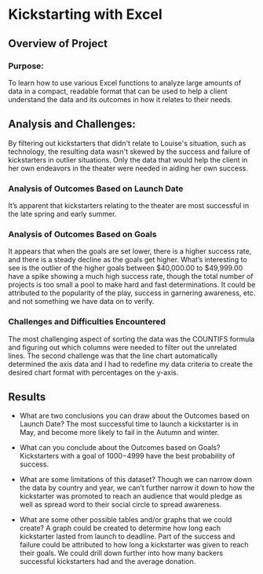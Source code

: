 # Kickstarting with Excel

## Overview of Project

### Purpose: 
To learn how to use various Excel functions to analyze large amounts of data in a compact, readable format that can be used to help a client understand the data and its outcomes in how it relates to their needs.

## Analysis and Challenges: 
By filtering out kickstarters that didn't relate to Louise's situation, such as technology, the resulting data wasn't skewed by the success and failure of kickstarters in outlier situations.  Only the data that would help the client in her own endeavors in the theater were needed in aiding her own success.  

### Analysis of Outcomes Based on Launch Date
It’s apparent that kickstarters relating to the theater are most successful in the late spring and early summer.

### Analysis of Outcomes Based on Goals
It appears that when the goals are set lower, there is a higher success rate, and there is a steady decline as the goals get higher.  What’s interesting to see is the outlier of the higher goals between $40,000.00 to $49,999.00 have a spike showing a much high success rate, though the total number of projects is too small a pool to make hard and fast determinations.  It could be attributed to the popularity of the play, success in garnering awareness, etc. and not something we have data on to verify.

### Challenges and Difficulties Encountered
The most challenging aspect of sorting the data was the COUNTIFS formula and figuring out which columns were needed to filter out the unrelated lines.  The second challenge was that the line chart automatically determined the axis data and I had to redefine my data criteria to create the desired chart format with percentages on the y-axis.

## Results

- What are two conclusions you can draw about the Outcomes based on Launch Date?
The most successful time to launch a kickstarter is in May, and become more likely to fail in the Autumn and winter.

- What can you conclude about the Outcomes based on Goals?
Kickstarters with a goal of $1000-$4999 have the best probability of success.

- What are some limitations of this dataset?
Though we can narrow down the data by country and year, we can’t further narrow it down to how the kickstarter was promoted to reach an audience that would pledge as well as spread word to their social circle to spread awareness.

- What are some other possible tables and/or graphs that we could create?
A graph could be created to determine how long each kickstarter lasted from launch to deadline.  Part of the success and failure could be attributed to how long a kickstarter was given to reach their goals.  We could drill down further into how many backers successful kickstarters had and the average donation.

